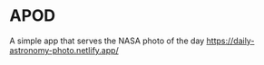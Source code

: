 # APOD
A simple app that serves the NASA photo of the day
https://daily-astronomy-photo.netlify.app/
